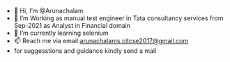 - 👋 Hi, I’m @Arunachalam
- 👀 I’m Working as manual test engineer in Tata consultancy services from Sep-2021 as Analyst in Financial domain
- 🌱 I’m currently learning selenium
- 📫 Reach me via email:arunachalams.citcse2017@gmail.com
- for suggesstions and guidance kindly send a mail

<!---
arunachalam-07/arunachalam-07 is a ✨ special ✨ repository because its `README.md` (this file) appears on your GitHub profile.
You can click the Preview link to take a look at your changes.
--->
